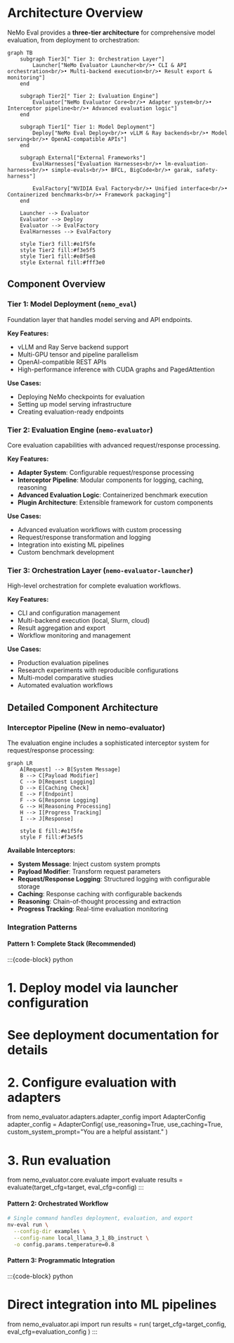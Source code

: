 # Architecture Overview

NeMo Eval provides a **three-tier architecture** for comprehensive model evaluation, from deployment to orchestration:

```{mermaid}
graph TB
    subgraph Tier3[" Tier 3: Orchestration Layer"]
        Launcher["NeMo Evaluator Launcher<br/>• CLI & API orchestration<br/>• Multi-backend execution<br/>• Result export & monitoring"]
    end
    
    subgraph Tier2[" Tier 2: Evaluation Engine"]
        Evaluator["NeMo Evaluator Core<br/>• Adapter system<br/>• Interceptor pipeline<br/>• Advanced evaluation logic"]
    end
    
    subgraph Tier1[" Tier 1: Model Deployment"]
        Deploy["NeMo Eval Deploy<br/>• vLLM & Ray backends<br/>• Model serving<br/>• OpenAI-compatible APIs"]
    end
    
    subgraph External["External Frameworks"]
        EvalHarnesses["Evaluation Harnesses<br/>• lm-evaluation-harness<br/>• simple-evals<br/>• BFCL, BigCode<br/>• garak, safety-harness"]
        
        EvalFactory["NVIDIA Eval Factory<br/>• Unified interface<br/>• Containerized benchmarks<br/>• Framework packaging"]
    end
    
    Launcher --> Evaluator
    Evaluator --> Deploy
    Evaluator --> EvalFactory
    EvalHarnesses --> EvalFactory
    
    style Tier3 fill:#e1f5fe
    style Tier2 fill:#f3e5f5  
    style Tier1 fill:#e8f5e8
    style External fill:#fff3e0
```

## Component Overview

### **Tier 1: Model Deployment** (`nemo_eval`)

Foundation layer that handles model serving and API endpoints.

**Key Features:**

- vLLM and Ray Serve backend support
- Multi-GPU tensor and pipeline parallelism
- OpenAI-compatible REST APIs
- High-performance inference with CUDA graphs and PagedAttention

**Use Cases:**

- Deploying NeMo checkpoints for evaluation
- Setting up model serving infrastructure
- Creating evaluation-ready endpoints

### **Tier 2: Evaluation Engine** (`nemo-evaluator`)

Core evaluation capabilities with advanced request/response processing.

**Key Features:**

- **Adapter System**: Configurable request/response processing
- **Interceptor Pipeline**: Modular components for logging, caching, reasoning
- **Advanced Evaluation Logic**: Containerized benchmark execution
- **Plugin Architecture**: Extensible framework for custom components

**Use Cases:**

- Advanced evaluation workflows with custom processing
- Request/response transformation and logging
- Integration into existing ML pipelines
- Custom benchmark development

### **Tier 3: Orchestration Layer** (`nemo-evaluator-launcher`)

High-level orchestration for complete evaluation workflows.

**Key Features:**

- CLI and configuration management
- Multi-backend execution (local, Slurm, cloud)
- Result aggregation and export
- Workflow monitoring and management

**Use Cases:**

- Production evaluation pipelines
- Research experiments with reproducible configurations
- Multi-model comparative studies
- Automated evaluation workflows

## Detailed Component Architecture

### **Interceptor Pipeline** (New in nemo-evaluator)

The evaluation engine includes a sophisticated interceptor system for request/response processing:

```{mermaid}
graph LR
    A[Request] --> B[System Message]
    B --> C[Payload Modifier]
    C --> D[Request Logging]
    D --> E[Caching Check]
    E --> F[Endpoint]
    F --> G[Response Logging]
    G --> H[Reasoning Processing]
    H --> I[Progress Tracking]
    I --> J[Response]
    
    style E fill:#e1f5fe
    style F fill:#f3e5f5
```

**Available Interceptors:**

- **System Message**: Inject custom system prompts
- **Payload Modifier**: Transform request parameters
- **Request/Response Logging**: Structured logging with configurable storage
- **Caching**: Response caching with configurable backends
- **Reasoning**: Chain-of-thought processing and extraction
- **Progress Tracking**: Real-time evaluation monitoring

### **Integration Patterns**

#### **Pattern 1: Complete Stack** (Recommended)

:::{code-block} python
# 1. Deploy model via launcher configuration
# See deployment documentation for details

# 2. Configure evaluation with adapters
from nemo_evaluator.adapters.adapter_config import AdapterConfig
adapter_config = AdapterConfig(
    use_reasoning=True,
    use_caching=True,
    custom_system_prompt="You are a helpful assistant."
)

# 3. Run evaluation
from nemo_evaluator.core.evaluate import evaluate
results = evaluate(target_cfg=target, eval_cfg=config)
:::

#### **Pattern 2: Orchestrated Workflow**

```bash
# Single command handles deployment, evaluation, and export
nv-eval run \
  --config-dir examples \
  --config-name local_llama_3_1_8b_instruct \
  -o config.params.temperature=0.8
```

#### **Pattern 3: Programmatic Integration**

:::{code-block} python
# Direct integration into ML pipelines
from nemo_evaluator.api import run
results = run(
    target_cfg=target_config,
    eval_cfg=evaluation_config
)
:::

